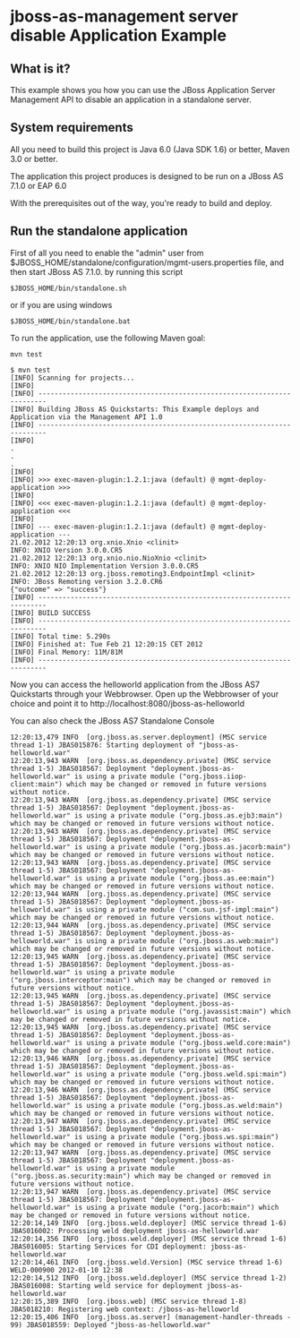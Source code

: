 jboss-as-management server disable Application Example
======================================================

What is it?
-----------

This example shows you how you can use the JBoss Application Server Management API to disable an application in a standalone server.


System requirements
-------------------

All you need to build this project is Java 6.0 (Java SDK 1.6) or better, Maven
3.0 or better.

The application this project produces is designed to be run on a JBoss AS 7.1.0 or EAP 6.0
 
With the prerequisites out of the way, you're ready to build and deploy.


Run the standalone application
-------------------------

First of all you need to enable the "admin" user from $JBOSS_HOME/standalone/configuration/mgmt-users.properties file, and then start JBoss AS 7.1.0. by running this script
  
    $JBOSS_HOME/bin/standalone.sh
  
or if you are using windows
 
    $JBOSS_HOME/bin/standalone.bat

To run the application, use the following Maven goal:

    mvn test

    $ mvn test
    [INFO] Scanning for projects...
    [INFO]
    [INFO] ------------------------------------------------------------------------
    [INFO] Building JBoss AS Quickstarts: This Example deploys and Application via the Management API 1.0
    [INFO] ------------------------------------------------------------------------
    [INFO]
    .
    .
    .
    [INFO]
    [INFO] >>> exec-maven-plugin:1.2.1:java (default) @ mgmt-deploy-application >>>
    [INFO]
    [INFO] <<< exec-maven-plugin:1.2.1:java (default) @ mgmt-deploy-application <<<
    [INFO]
    [INFO] --- exec-maven-plugin:1.2.1:java (default) @ mgmt-deploy-application ---
    21.02.2012 12:20:13 org.xnio.Xnio <clinit>
    INFO: XNIO Version 3.0.0.CR5
    21.02.2012 12:20:13 org.xnio.nio.NioXnio <clinit>
    INFO: XNIO NIO Implementation Version 3.0.0.CR5
    21.02.2012 12:20:13 org.jboss.remoting3.EndpointImpl <clinit>
    INFO: JBoss Remoting version 3.2.0.CR6
    {"outcome" => "success"}
    [INFO] ------------------------------------------------------------------------
    [INFO] BUILD SUCCESS
    [INFO] ------------------------------------------------------------------------
    [INFO] Total time: 5.290s
    [INFO] Finished at: Tue Feb 21 12:20:15 CET 2012
    [INFO] Final Memory: 11M/81M
    [INFO] ------------------------------------------------------------------------


Now you can access the helloworld application from the JBoss AS7 Quickstarts through your Webbrowser. Open up the
Webbrowser of your choice and point it to http://localhost:8080/jboss-as-helloworld

You can also check the JBoss AS7 Standalone Console

    12:20:13,479 INFO  [org.jboss.as.server.deployment] (MSC service thread 1-1) JBAS015876: Starting deployment of "jboss-as-helloworld.war"
    12:20:13,943 WARN  [org.jboss.as.dependency.private] (MSC service thread 1-5) JBAS018567: Deployment "deployment.jboss-as-helloworld.war" is using a private module ("org.jboss.iiop-client:main") which may be changed or removed in future versions without notice.
    12:20:13,943 WARN  [org.jboss.as.dependency.private] (MSC service thread 1-5) JBAS018567: Deployment "deployment.jboss-as-helloworld.war" is using a private module ("org.jboss.as.ejb3:main") which may be changed or removed in future versions without notice.
    12:20:13,943 WARN  [org.jboss.as.dependency.private] (MSC service thread 1-5) JBAS018567: Deployment "deployment.jboss-as-helloworld.war" is using a private module ("org.jboss.as.jacorb:main") which may be changed or removed in future versions without notice.
    12:20:13,943 WARN  [org.jboss.as.dependency.private] (MSC service thread 1-5) JBAS018567: Deployment "deployment.jboss-as-helloworld.war" is using a private module ("org.jboss.as.ee:main") which may be changed or removed in future versions without notice.
    12:20:13,944 WARN  [org.jboss.as.dependency.private] (MSC service thread 1-5) JBAS018567: Deployment "deployment.jboss-as-helloworld.war" is using a private module ("com.sun.jsf-impl:main") which may be changed or removed in future versions without notice.
    12:20:13,944 WARN  [org.jboss.as.dependency.private] (MSC service thread 1-5) JBAS018567: Deployment "deployment.jboss-as-helloworld.war" is using a private module ("org.jboss.as.web:main") which may be changed or removed in future versions without notice.
    12:20:13,945 WARN  [org.jboss.as.dependency.private] (MSC service thread 1-5) JBAS018567: Deployment "deployment.jboss-as-helloworld.war" is using a private module ("org.jboss.interceptor:main") which may be changed or removed in future versions without notice.
    12:20:13,945 WARN  [org.jboss.as.dependency.private] (MSC service thread 1-5) JBAS018567: Deployment "deployment.jboss-as-helloworld.war" is using a private module ("org.javassist:main") which may be changed or removed in future versions without notice.
    12:20:13,945 WARN  [org.jboss.as.dependency.private] (MSC service thread 1-5) JBAS018567: Deployment "deployment.jboss-as-helloworld.war" is using a private module ("org.jboss.weld.core:main") which may be changed or removed in future versions without notice.
    12:20:13,946 WARN  [org.jboss.as.dependency.private] (MSC service thread 1-5) JBAS018567: Deployment "deployment.jboss-as-helloworld.war" is using a private module ("org.jboss.weld.spi:main") which may be changed or removed in future versions without notice.
    12:20:13,946 WARN  [org.jboss.as.dependency.private] (MSC service thread 1-5) JBAS018567: Deployment "deployment.jboss-as-helloworld.war" is using a private module ("org.jboss.as.weld:main") which may be changed or removed in future versions without notice.
    12:20:13,947 WARN  [org.jboss.as.dependency.private] (MSC service thread 1-5) JBAS018567: Deployment "deployment.jboss-as-helloworld.war" is using a private module ("org.jboss.ws.spi:main") which may be changed or removed in future versions without notice.
    12:20:13,947 WARN  [org.jboss.as.dependency.private] (MSC service thread 1-5) JBAS018567: Deployment "deployment.jboss-as-helloworld.war" is using a private module ("org.jboss.as.security:main") which may be changed or removed in future versions without notice.
    12:20:13,947 WARN  [org.jboss.as.dependency.private] (MSC service thread 1-5) JBAS018567: Deployment "deployment.jboss-as-helloworld.war" is using a private module ("org.jacorb:main") which may be changed or removed in future versions without notice.
    12:20:14,149 INFO  [org.jboss.weld.deployer] (MSC service thread 1-6) JBAS016002: Processing weld deployment jboss-as-helloworld.war
    12:20:14,356 INFO  [org.jboss.weld.deployer] (MSC service thread 1-6) JBAS016005: Starting Services for CDI deployment: jboss-as-helloworld.war
    12:20:14,461 INFO  [org.jboss.weld.Version] (MSC service thread 1-6) WELD-000900 2012-01-10 12:38
    12:20:14,512 INFO  [org.jboss.weld.deployer] (MSC service thread 1-2) JBAS016008: Starting weld service for deployment jboss-as-helloworld.war
    12:20:15,389 INFO  [org.jboss.web] (MSC service thread 1-8) JBAS018210: Registering web context: /jboss-as-helloworld
    12:20:15,406 INFO  [org.jboss.as.server] (management-handler-threads - 99) JBAS018559: Deployed "jboss-as-helloworld.war"
